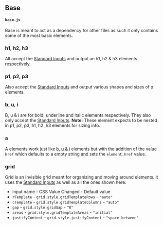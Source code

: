 ## Base
#### `base.js`

Base is meant to act as a dependency for other files as such it only contains some of the most basic elements.
### h1, h2, h3
All accept the [Standard Inputs](Fallen%20Summary.md#Standard%20Inputs) and output an h1, h2 & h3 elements respectively.
### p1, p2, p3
Also accept the [Standard Inputs](Fallen%20Summary.md#Standard%20Inputs) and output various shapes and sizes of p elements.
### b, u, i
B, u & i are for bold, underline and italic elements respectively. They also only accept the [Standard Inputs](#Standard%20Inputs). **Note:**  These element expects to be nested in p1, p2, p3, h1, h2 ,h3 elements for sizing info.
### a
A elements work just like [b, u & i](#b,%20u,%20i) elements but with the addition of the value `href` which defaults to a empty string and sets the `element.href` value.

### grid
Grid is an invisible grid meant for organizing and moving around elements. it uses the [Standard Inputs](Fallen%20Summary.md#Standard%20Inputs) as well as all the ones shown here: 
 - Input name - CSS Value Changed - Default value
 - `rTemplate` - `grid.style.gridTemplateRows` - `"auto"`
 - `cTemplate` - `grid.style.gridTemplateColumns` - `"auto"`
 - `gap` - `grid.style.gridGap` - `"0"`
 - `areas` - `grid.style.gridTemplateAreas` - `"initial"` 
 - `justifyContent` - `grid.style.justifyContent` - `"space-between"`